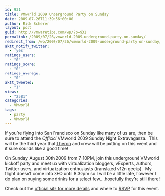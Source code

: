 ```yaml
---
id: 931
title: VMworld 2009 Underground Party on Sunday
date: 2009-07-26T11:39:56+00:00
author: Rick Scherer
layout: post
guid: http://vmwaretips.com/wp/?p=931
permalink: /2009/07/26/vmworld-2009-underground-party-on-sunday/
redirect_from: /wp/2009/07/26/vmworld-2009-underground-party-on-sunday/
aktt_notify_twitter:
  - 'yes'
ratings_users:
  - "0"
ratings_score:
  - "0"
ratings_average:
  - "0"
aktt_tweeted:
  - "1"
views:
  - "2581"
categories:
  - VMworld
tags:
  - party
  - VMworld
---
```

If you&#8217;re flying into San Francisco on Sunday like many of us are, then be sure to attend the _Official_ VMworld 2009 Sunday Night Extravaganza.  This will be the third year that <a href="http://party.vmunderground.com/who-we-are/" target="_blank">Theron</a> and crew will be putting on this event and it sure sounds like a good time!

On Sunday, August 30th 2009 from 7-10PM, join this underground VMworld kickoff party and meet up with virtualization bloggers, vExperts, authors, Twitter users, and virtualization enthusiasts (translated v12n geeks).  My flight doesn&#8217;t come into SFO until 8:30pm so I will be a little late, however I do plan on buying some drinks for a select few&#8230;.hopefully they&#8217;re still there!

Check out the <a href="http://party.vmunderground.com/vmworld-2009-sunday-night-extravaganza/" target="_blank">official site for more details</a> and where to <a href="http://party.vmunderground.com/rsvp/" target="_blank">RSVP</a> for this event.